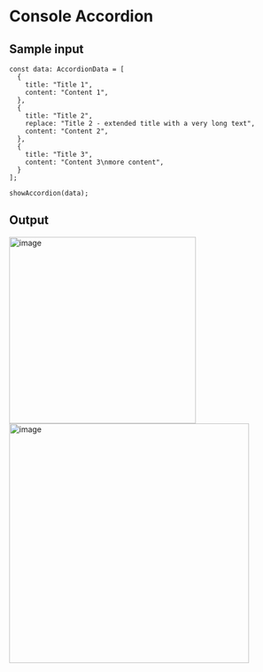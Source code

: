 # Console Accordion

## Sample input
```
const data: AccordionData = [
  {
    title: "Title 1",
    content: "Content 1",
  },
  {
    title: "Title 2",
    replace: "Title 2 - extended title with a very long text",
    content: "Content 2",
  },
  {
    title: "Title 3",
    content: "Content 3\nmore content",
  }
];

showAccordion(data);
```

## Output
<img width="337" alt="image" src="https://github.com/crystalbit/console-accordion/assets/12694644/0edca845-3467-4b64-a8a8-94976540ee63">

<img width="433" alt="image" src="https://github.com/crystalbit/console-accordion/assets/12694644/ee85c36b-2a0f-4f60-949e-1d86a343f6f0">
